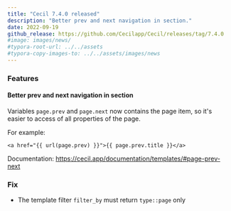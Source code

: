 ```yaml
---
title: "Cecil 7.4.0 released"
description: "Better prev and next navigation in section."
date: 2022-09-19
github_release: https://github.com/Cecilapp/Cecil/releases/tag/7.4.0
#image: images/news/
#typora-root-url: ../../assets
#typora-copy-images-to: ../../assets/images/news
---
```


### Features

#### Better prev and next navigation in section

Variables `page.prev` and `page.next` now contains the page item, so it's easier to access of all properties of the page.

For example:

```twig
<a href="{{ url(page.prev) }}">{{ page.prev.title }}</a>
```

Documentation: <https://cecil.app/documentation/templates/#page-prev-next>

### Fix

- The template filter `filter_by` must return `type::page` only

